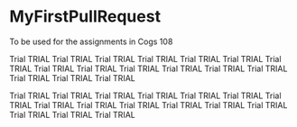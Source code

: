 # MyFirstPullRequest
To be used for the assignments in Cogs 108

Trial TRIAL Trial TRIAL Trial TRIAL Trial TRIAL Trial TRIAL Trial TRIAL Trial TRIAL Trial TRIAL
Trial TRIAL Trial TRIAL Trial TRIAL Trial TRIAL Trial TRIAL Trial TRIAL Trial TRIAL Trial TRIAL

Trial TRIAL Trial TRIAL Trial TRIAL Trial TRIAL Trial TRIAL Trial TRIAL Trial TRIAL Trial TRIAL
Trial TRIAL Trial TRIAL Trial TRIAL Trial TRIAL Trial TRIAL Trial TRIAL Trial TRIAL Trial TRIAL
